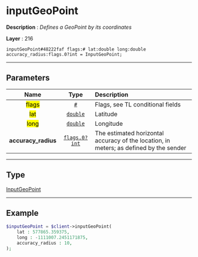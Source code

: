 # inputGeoPoint

**Description** : *Defines a GeoPoint by its coordinates*

**Layer** : 216

```tl
inputGeoPoint#48222faf flags:# lat:double long:double accuracy_radius:flags.0?int = InputGeoPoint;
```

---

## Parameters

| Name | Type | Description |
| :---: | :---: | :--- |
| <mark>flags</mark> | [`#`](type/#) | Flags, see TL conditional fields |
| <mark>lat</mark> | [`double`](type/double) | Latitude |
| <mark>long</mark> | [`double`](type/double) | Longitude |
| **accuracy_radius** | [`flags.0?int`](type/int) | The estimated horizontal accuracy of the location, in meters; as defined by the sender |

---

## Type

[InputGeoPoint](type/InputGeoPoint)

---

## Example

```php
$inputGeoPoint = $client->inputGeoPoint(
	lat : 577865.359375,
	long : -1111007.2451171875,
	accuracy_radius : 10,
);
```